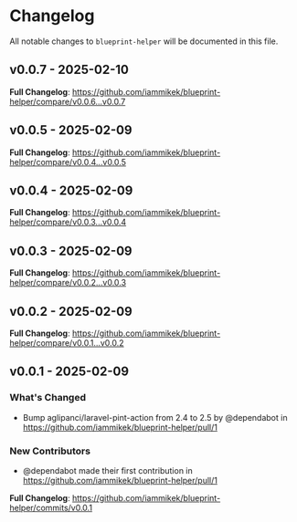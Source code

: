 # Changelog

All notable changes to `blueprint-helper` will be documented in this file.

## v0.0.7 - 2025-02-10

**Full Changelog**: https://github.com/iammikek/blueprint-helper/compare/v0.0.6...v0.0.7

## v0.0.5 - 2025-02-09

**Full Changelog**: https://github.com/iammikek/blueprint-helper/compare/v0.0.4...v0.0.5

## v0.0.4 - 2025-02-09

**Full Changelog**: https://github.com/iammikek/blueprint-helper/compare/v0.0.3...v0.0.4

## v0.0.3 - 2025-02-09

**Full Changelog**: https://github.com/iammikek/blueprint-helper/compare/v0.0.2...v0.0.3

## v0.0.2 - 2025-02-09

**Full Changelog**: https://github.com/iammikek/blueprint-helper/compare/v0.0.1...v0.0.2

## v0.0.1 - 2025-02-09

### What's Changed

* Bump aglipanci/laravel-pint-action from 2.4 to 2.5 by @dependabot in https://github.com/iammikek/blueprint-helper/pull/1

### New Contributors

* @dependabot made their first contribution in https://github.com/iammikek/blueprint-helper/pull/1

**Full Changelog**: https://github.com/iammikek/blueprint-helper/commits/v0.0.1
